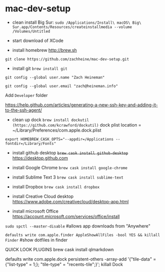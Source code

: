 # mac-dev-setup

- clean install Big Sur: `sudo /Applications/Install\ macOS\ Big\ Sur.app/Contents/Resources/createinstallmedia --volume /Volumes/Untitled`

- start download of XCode

- install homebrew http://brew.sh

`git clone https://github.com/zachheine/mac-dev-setup.git`

- install git `brew install git`

`git config --global user.name "Zach Heineman"`

`git config --global user.email "zach@heineman.info"`

Add `Developer` folder

https://help.github.com/articles/generating-a-new-ssh-key-and-adding-it-to-the-ssh-agent/

- clean up dock `brew install dockutil (https://github.com/kcrawford/dockutil)`
dock plist location = ~/Library/Preferences/com.apple.dock.plist

`export HOMEBREW_CASK_OPTS="--appdir=/Applications --fontdir=/Library/Fonts"`

- install github desktop ~~`brew cask install github-desktop`~~ https://desktop.github.com
- install Google Chrome `brew cask install google-chrome`
- install Sublime Text 3 `brew cask install sublime-text`
- install Dropbox `brew cask install dropbox`

- install Creative Cloud desktop https://www.adobe.com/creativecloud/desktop-app.html

- install microsoft Office https://account.microsoft.com/services/office/install

`sudo spctl --master-disable` #allows app downloads from "Anywhere"

`defaults write com.apple.finder AppleShowAllFiles -bool YES && killall Finder` #show dotfiles in finder

QUICK LOOK PLUGINS
brew cask install qlmarkdown

defaults write com.apple.dock persistent-others -array-add '{"tile-data" = {"list-type" = 1;}; "tile-type" = "recents-tile";}'; killall Dock
